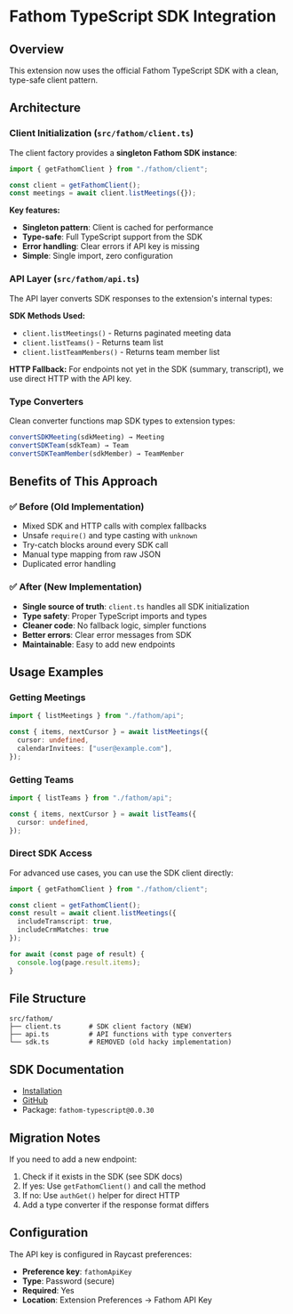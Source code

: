 # Fathom TypeScript SDK Integration

## Overview

This extension now uses the official Fathom TypeScript SDK with a clean, type-safe client pattern.

## Architecture

### Client Initialization (`src/fathom/client.ts`)

The client factory provides a **singleton Fathom SDK instance**:

```typescript
import { getFathomClient } from "./fathom/client";

const client = getFathomClient();
const meetings = await client.listMeetings({});
```

**Key features:**
- **Singleton pattern**: Client is cached for performance
- **Type-safe**: Full TypeScript support from the SDK
- **Error handling**: Clear errors if API key is missing
- **Simple**: Single import, zero configuration

### API Layer (`src/fathom/api.ts`)

The API layer converts SDK responses to the extension's internal types:

**SDK Methods Used:**
- `client.listMeetings()` - Returns paginated meeting data
- `client.listTeams()` - Returns team list
- `client.listTeamMembers()` - Returns team member list

**HTTP Fallback:**
For endpoints not yet in the SDK (summary, transcript), we use direct HTTP with the API key.

### Type Converters

Clean converter functions map SDK types to extension types:

```typescript
convertSDKMeeting(sdkMeeting) → Meeting
convertSDKTeam(sdkTeam) → Team  
convertSDKTeamMember(sdkMember) → TeamMember
```

## Benefits of This Approach

### ✅ Before (Old Implementation)
- Mixed SDK and HTTP calls with complex fallbacks
- Unsafe `require()` and type casting with `unknown`
- Try-catch blocks around every SDK call
- Manual type mapping from raw JSON
- Duplicated error handling

### ✅ After (New Implementation)
- **Single source of truth**: `client.ts` handles all SDK initialization
- **Type safety**: Proper TypeScript imports and types
- **Cleaner code**: No fallback logic, simpler functions
- **Better errors**: Clear error messages from SDK
- **Maintainable**: Easy to add new endpoints

## Usage Examples

### Getting Meetings

```typescript
import { listMeetings } from "./fathom/api";

const { items, nextCursor } = await listMeetings({
  cursor: undefined,
  calendarInvitees: ["user@example.com"],
});
```

### Getting Teams

```typescript
import { listTeams } from "./fathom/api";

const { items, nextCursor } = await listTeams({
  cursor: undefined,
});
```

### Direct SDK Access

For advanced use cases, you can use the SDK client directly:

```typescript
import { getFathomClient } from "./fathom/client";

const client = getFathomClient();
const result = await client.listMeetings({ 
  includeTranscript: true,
  includeCrmMatches: true 
});

for await (const page of result) {
  console.log(page.result.items);
}
```

## File Structure

```
src/fathom/
├── client.ts       # SDK client factory (NEW)
├── api.ts          # API functions with type converters
└── sdk.ts          # REMOVED (old hacky implementation)
```

## SDK Documentation

- [Installation](https://developers.fathom.ai/sdks/typescript-installation)
- [GitHub](https://github.com/fathom/fathom-typescript)
- Package: `fathom-typescript@0.0.30`

## Migration Notes

If you need to add a new endpoint:

1. Check if it exists in the SDK (see SDK docs)
2. If yes: Use `getFathomClient()` and call the method
3. If no: Use `authGet()` helper for direct HTTP
4. Add a type converter if the response format differs

## Configuration

The API key is configured in Raycast preferences:
- **Preference key**: `fathomApiKey`
- **Type**: Password (secure)
- **Required**: Yes
- **Location**: Extension Preferences → Fathom API Key
